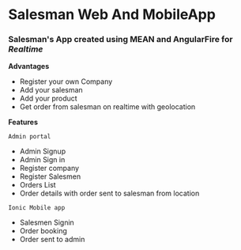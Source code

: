 # Salesman Web And MobileApp

### Salesman's  App created using **MEAN** and **AngularFire** for *Realtime*

**Advantages**

 * Register your own  Company
 * Add your salesman
 * Add your product
 * Get order from salesman on realtime with geolocation
 
 **Features**
 
 `Admin portal`
 * Admin Signup
 * Admin Sign in
 * Register company
 * Register Salesmen
 * Orders List 
 * Order details with order sent to salesman from location
 
 
 `Ionic Mobile app`
 * Salesmen Signin
 * Order booking
 * Order sent to admin
 
 

